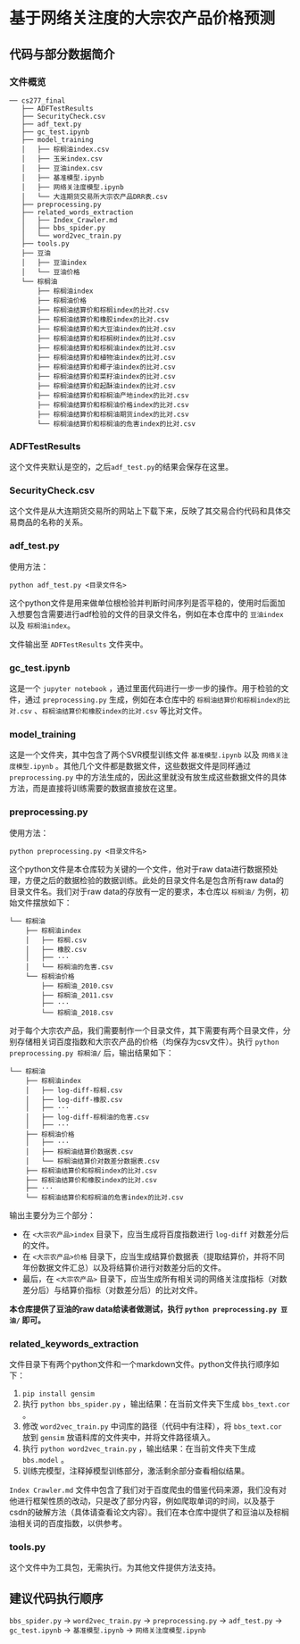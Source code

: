 # 基于网络关注度的大宗农产品价格预测

## 代码与部分数据简介

### 文件概览

```
── cs277_final
   ├── ADFTestResults
   ├── SecurityCheck.csv
   ├── adf_text.py
   ├── gc_test.ipynb
   ├── model_training
   │   ├── 棕榈油index.csv
   │   ├── 玉米index.csv
   │   ├── 豆油index.csv
   │   ├── 基准模型.ipynb
   │   ├── 网络关注度模型.ipynb
   │   └── 大连期货交易所大宗农产品DRR表.csv
   ├── preprocessing.py
   ├── related_words_extraction
   │   ├── Index_Crawler.md
   │   ├── bbs_spider.py
   │   └── word2vec_train.py
   ├── tools.py
   ├── 豆油
   │   ├── 豆油index
   │   └── 豆油价格
   └── 棕榈油
       ├── 棕榈油index
       ├── 棕榈油价格
       ├── 棕榈油结算价和棕榈index的比对.csv
       ├── 棕榈油结算价和橡胶index的比对.csv
       ├── 棕榈油结算价和大豆油index的比对.csv
       ├── 棕榈油结算价和棕榈树index的比对.csv
       ├── 棕榈油结算价和棕榈油index的比对.csv
       ├── 棕榈油结算价和植物油index的比对.csv
       ├── 棕榈油结算价和椰子油index的比对.csv
       ├── 棕榈油结算价和菜籽油index的比对.csv
       ├── 棕榈油结算价和起酥油index的比对.csv
       ├── 棕榈油结算价和棕榈油产地index的比对.csv
       ├── 棕榈油结算价和棕榈油价格index的比对.csv
       ├── 棕榈油结算价和棕榈油期货index的比对.csv
       └── 棕榈油结算价和棕榈油的危害index的比对.csv
```



### ADFTestResults

这个文件夹默认是空的，之后`adf_test.py`的结果会保存在这里。



### SecurityCheck.csv

这个文件是从大连期货交易所的网站上下载下来，反映了其交易合约代码和具体交易商品的名称的关系。



### adf_test.py

使用方法：

```
python adf_test.py <目录文件名>
```

这个python文件是用来做单位根检验并判断时间序列是否平稳的，使用时后面加入想要包含需要进行adf检验的文件的目录文件名，例如在本仓库中的 `豆油index` 以及 `棕榈油index`。

文件输出至 `ADFTestResults` 文件夹中。



### gc_test.ipynb

这是一个 `jupyter notebook` ，通过里面代码进行一步一步的操作。用于检验的文件，通过 `preprocessing.py` 生成，例如在本仓库中的 `棕榈油结算价和棕榈index的比对.csv` 、`棕榈油结算价和橡胶index的比对.csv` 等比对文件。



### model_training

这是一个文件夹，其中包含了两个SVR模型训练文件 `基准模型.ipynb` 以及 `网络关注度模型.ipynb` 。其他几个文件都是数据文件，这些数据文件是同样通过 `preprocessing.py` 中的方法生成的，因此这里就没有放生成这些数据文件的具体方法，而是直接将训练需要的数据直接放在这里。



### preprocessing.py

使用方法：

```
python preprocessing.py <目录文件名>
```

这个python文件是本仓库较为关键的一个文件，他对于raw data进行数据预处理，方便之后的数据检验的数据训练。此处的目录文件名是包含所有raw data的目录文件名。我们对于raw data的存放有一定的要求，本仓库以 `棕榈油/` 为例，初始文件摆放如下：

```
└── 棕榈油
    ├── 棕榈油index
    │   ├── 棕榈.csv
    │   ├── 橡胶.csv
    │   ├── ···
    │   └── 棕榈油的危害.csv
    └── 棕榈油价格
        ├── 棕榈油_2010.csv
        ├── 棕榈油_2011.csv
        ├── ···
        └── 棕榈油_2018.csv
```

对于每个大宗农产品，我们需要制作一个目录文件，其下需要有两个目录文件，分别存储相关词百度指数和大宗农产品的价格（均保存为csv文件）。执行 `python preprocessing.py 棕榈油/` 后，输出结果如下：

```
└── 棕榈油
    ├── 棕榈油index
    │   ├── log-diff-棕榈.csv
    │   ├── log-diff-橡胶.csv
    │   ├── ···
    │   ├── log-diff-棕榈油的危害.csv
    │   ├── ···
    ├── 棕榈油价格
    │   ├── ···
    │   ├── 棕榈油结算价数据表.csv
    │   └── 棕榈油结算价对数差分数据表.csv
    ├── 棕榈油结算价和棕榈index的比对.csv
    ├── 棕榈油结算价和橡胶index的比对.csv
    ├── ···
    └── 棕榈油结算价和棕榈油的危害index的比对.csv
```

输出主要分为三个部分：

- 在 `<大宗农产品>index` 目录下，应当生成将百度指数进行 `log-diff` 对数差分后的文件。
- 在 `<大宗农产品>价格` 目录下，应当生成结算价数据表（提取结算价，并将不同年份数据文件汇总）以及将结算价进行对数差分后的文件。
- 最后，在 `<大宗农产品>` 目录下，应当生成所有相关词的网络关注度指标（对数差分后）与结算价指标（对数差分后）的比对文件。

**本仓库提供了豆油的raw data给读者做测试，执行 `python preprocessing.py 豆油/` 即可。**



### related_keywords_extraction

文件目录下有两个python文件和一个markdown文件。python文件执行顺序如下：

1. `pip install gensim`
2. 执行 `python bbs_spider.py` ，输出结果：在当前文件夹下生成 `bbs_text.cor` 。
3. 修改 `word2vec_train.py` 中词库的路径（代码中有注释），将 `bbs_text.cor` 放到 `gensim` 放语料库的文件夹中，并将文件路径填入。
4. 执行 `python word2vec_train.py` ，输出结果：在当前文件夹下生成 `bbs.model` 。
5. 训练完模型，注释掉模型训练部分，激活剩余部分查看相似结果。

`Index Crawler.md` 文件中包含了我们对于百度爬虫的借鉴代码来源，我们没有对他进行框架性质的改动，只是改了部分内容，例如爬取单词的时间，以及基于csdn的破解方法（具体请查看论文内容）。我们在本仓库中提供了和豆油以及棕榈油相关词的百度指数，以供参考。



### tools.py

这个文件中为工具包，无需执行。为其他文件提供方法支持。



## 建议代码执行顺序

`bbs_spider.py` -> `word2vec_train.py` -> `preprocessing.py` -> `adf_test.py` -> `gc_test.ipynb` -> `基准模型.ipynb` -> `网络关注度模型.ipynb`